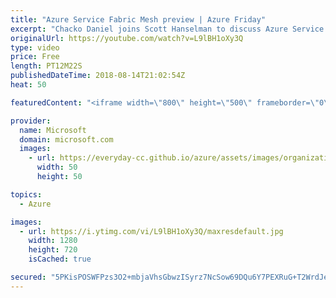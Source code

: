 ```yaml
---
title: "Azure Service Fabric Mesh preview | Azure Friday"
excerpt: "Chacko Daniel joins Scott Hanselman to discuss Azure Service Fabric Mesh, which offers the same reliability, mission-critical performance and scale customers get with Service Fabric, but no more overhead of cluster management and patching operations. Service Fabric Mesh supports both Windows and Linux"
originalUrl: https://youtube.com/watch?v=L9lBH1oXy3Q
type: video
price: Free
length: PT12M22S
publishedDateTime: 2018-08-14T21:02:54Z
heat: 50

featuredContent: "<iframe width=\"800\" height=\"500\" frameborder=\"0\" src=\"https://www.youtube.com/embed/L9lBH1oXy3Q\" allow=\"accelerometer; autoplay; encrypted-media; gyroscope; picture-in-picture\" allowfullscreen></iframe>"

provider:
  name: Microsoft
  domain: microsoft.com
  images:
    - url: https://everyday-cc.github.io/azure/assets/images/organizations/microsoft.com-50x50.jpg
      width: 50
      height: 50

topics:
  - Azure

images:
  - url: https://i.ytimg.com/vi/L9lBH1oXy3Q/maxresdefault.jpg
    width: 1280
    height: 720
    isCached: true

secured: "5PKisPOSWFPzs3O2+mbjaVhsGbwzISyrz7NcSow69DQu6Y7PEXRuG+T2WrdJeiqhFv9AFUd7DK4rMFuIOg33E08YdOIJN7rUxBHY4bA+VatKqroqoroZ0X28lDkolxEgmb1FVWAVMCkLnEWJ8m44Jcd1fArTRrO9SzW8knGUOU0Gt3Z7ilnrB2TxS+hSCpUngcmmSE4PNAKHPyBAJ14XmqUuhlkTrw5pxA6Sr0PXlni46r02/ixfH9yL1sCEmc5gSWy0GfAP3Wy7Kw5mMsJP1pCBVc1ka3iRPc9zPhE+wMEOgGfn0f96SuzwxHhiiwK+iOIlbM/8eILLPrPCf1/HGeQ6bV8C9skhgSPZezhfVNKDJhfNxsRskz0PvaF0M+c5PTVGZ9iQMP6jS2Ak+a2XGAk4UXDpcpY6r8or5bZz+RU=;H8+VefFMvlxztFLzGuTkCQ=="
---
```



